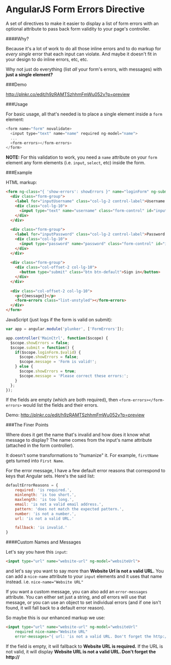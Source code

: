 # AngularJS Form Errors Directive

A set of directives to make it easier to display a list of form errors with an 
optional attribute to pass back form validity to your page's controller.

####Why?

Because it's a lot of work to do all those inline errors and to do markup for
*every single* error that each input can violate. And maybe it doesn't fit in
your design to do inline errors, etc, etc.

Why not just do everything (list *all* your form's errors, with messages) with **just a 
single element?**

###Demo

http://plnkr.co/edit/h9zRAMTSzhhmFmWu052v?p=preview

###Usage

For basic usage, all that's needed is to place a single element inside a 
`form` element:

```javascript
<form name="form" novalidate>
  <input type="text" name="name" required ng-model="name">
  ...
  <form-errors></form-errors>
</form>
```

**NOTE:** For this validation to work, you need a `name` attribute on your 
`form` element any form elements (i.e. `input`, `select`, etc) inside the form.

###Example

HTML markup:

```html
<form ng-class="{ 'show-errors': showErrors }" name="loginForm" ng-submit="submit()" class="form-horizontal" novalidate>
  <div class="form-group">
    <label for="inputUsername" class="col-lg-2 control-label">Username (min 5 char)</label>
    <div class="col-lg-10">
      <input type="text" name="username" class="form-control" id="inputUsername" placeholder="Username" ng-minlength="5" required ng-model="user.username">
    </div>
  </div>
  
  <div class="form-group">
    <label for="inputPassword" class="col-lg-2 control-label">Password (min 8 char)</label>
    <div class="col-lg-10">
      <input type="password" name="password" class="form-control" id="inputPassword" placeholder="Password" ng-minlength="8" required ng-model="user.password">
    </div>
  </div>
  
  <div class="form-group">
    <div class="col-offset-2 col-lg-10">
      <button type="submit" class="btn btn-default">Sign in</button>
    </div>
  </div>
  
  <div class="col-offset-2 col-lg-10">
    <p>{{message}}</p>
    <form-errors class="list-unstyled"></form-errors>
  </div>
</form>
```

JavaScript (just logs if the form is valid on submit):

```javascript
var app = angular.module('plunker', ['FormErrors']);

app.controller('MainCtrl', function($scope) {
  $scope.showErrors = false;
  $scope.submit = function() {
    if($scope.loginForm.$valid) {
      $scope.showErrors = false;
      $scope.message = 'Form is valid!';
    } else {
      $scope.showErrors = true;
      $scope.message = 'Please correct these errors:';
    }
  };
});
```

If the fields are empty (which are both required), then 
`<form-errors></form-errors>` would list the fields and their errors.

Demo: http://plnkr.co/edit/h9zRAMTSzhhmFmWu052v?p=preview

###The Finer Points

Where does it get the name that's invalid and how does it know what message to 
display? The name comes from the input's name attribute (attached in the form
controller).

It doesn't some transformations to "humanize" it. For example, `firstName` gets
turned into `First Name`.

For the error message, I have a few default error reasons that correspond to
keys that Angular sets. Here's the said list:

```javascript
defaultErrorReasons = {
    required: 'is required.',
    minlength: 'is too short.',
    maxlength: 'is too long.',
    email: 'is not a valid email address.',
    pattern: 'does not match the expected pattern.',
    number: 'is not a number.',
    url: 'is not a valid URL.'

    fallback: 'is invalid.'
}
```

####Custom Names and Messages

Let's say you have this `input`:

```html
<input type="url" name="website-url" ng-model="websiteUrl">
```

and let's say you want to say more than **Website Url is not a valid URL.** 
You can add a `nice-name` attribute to your `input` elements and it uses that 
name instead. i.e. `nice-name="Website URL"`

If you want a custom message, you can also add an `error-messages` attribute. 
You can either set just a string, and *all* errors will use that message, or 
you can use an object to set individual errors (and if one isn't found, it 
will fall back to a default error reason).

So maybe this is our enhanced markup we use:

```html
<input type="url" name="website-url" ng-model="websiteUrl" 
    required nice-name="Website URL" 
    error-messages="{ url: 'is not a valid URL. Don't forget the http://' }">
```

If the field is empty, it will fallback to **Website URL is required.** If the URL
is not valid, it will display **Website URL is not a valid URL. Don't forget the
http://**
